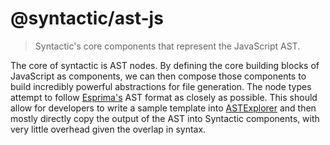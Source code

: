 # @syntactic/ast-js

> Syntactic's core components that represent the JavaScript AST.

The core of syntactic is AST nodes.
By defining the core building blocks of JavaScript as components, we can then compose those components to build incredibly powerful abstractions for file generation.
The node types attempt to follow [Esprima's](https://esprima.readthedocs.io/en/latest/syntax-tree-format.html) AST format as closely as possible.
This should allow for developers to write a sample template into [ASTExplorer](https://astexplorer.net) and then mostly directly copy the output of the AST into Syntactic components, with very little overhead given the overlap in syntax.
